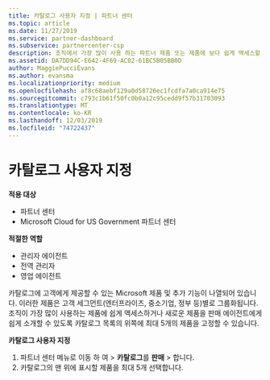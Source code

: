```yaml
---
title: 카탈로그 사용자 지정 | 파트너 센터
ms.topic: article
ms.date: 11/27/2019
ms.service: partner-dashboard
ms.subservice: partnercenter-csp
description: 조직에서 가장 많이 사용 하는 파트너 제품 또는 제품에 보다 쉽게 액세스할 수 있도록 Microsoft 카탈로그를 사용자 지정 하는 방법을 알아봅니다.
ms.assetid: DA7DD94C-E642-4F69-AC02-61BC5B05BB0D
author: MaggiePucciEvans
ms.author: evansma
ms.localizationpriority: medium
ms.openlocfilehash: af8c68aebf129a0d58726ec1fcdfa7a0ca914e75
ms.sourcegitcommit: c793c1b61f50fc0b0a12c95cedd9f57b31703093
ms.translationtype: MT
ms.contentlocale: ko-KR
ms.lasthandoff: 12/03/2019
ms.locfileid: "74722437"
---
```

# <a name="customize-the-catalog"></a>카탈로그 사용자 지정

**적용 대상**

-  파트너 센터
-  Microsoft Cloud for US Government 파트너 센터

**적절한 역할**

- 관리자 에이전트
- 전역 관리자
- 영업 에이전트

카탈로그에 고객에게 제공할 수 있는 Microsoft 제품 및 추가 기능이 나열되어 있습니다. 이러한 제품은 고객 세그먼트(엔터프라이즈, 중소기업, 정부 등)별로 그룹화됩니다. 조직이 가장 많이 사용하는 제품에 쉽게 액세스하거나 새로운 제품을 판매 에이전트에게 쉽게 소개할 수 있도록 카탈로그 목록의 위쪽에 최대 5개의 제품을 고정할 수 있습니다.

**카탈로그 사용자 지정**

1.  파트너 센터 메뉴로 이동 하 여 &gt; **카탈로그**를 **판매** &gt; 합니다.
2.  카탈로그의 맨 위에 표시할 제품을 최대 5개 선택합니다.

 

 



